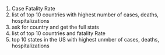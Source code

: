 1. Case Fatality Rate
2. list of top 10 countries with highest number of cases, deaths, hospitalizations
3. ask for country and get the full stats
4. list of top 10 countries and fatality Rate
5. top 10 states in the US with highest unmber of cases, deaths, hospitalizations